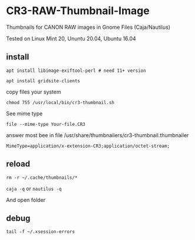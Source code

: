 # CR3-RAW-Thumbnail-Image
Thumbnails for CANON RAW images in Gnome Files (Caja/Nautilus)

Tested on Linux Mint 20, Ununtu 20.04, Ubuntu 16.04

## install
``apt install libimage-exiftool-perl # need 11+ version``

``apt install gridsite-clients``

copy files your system

``chmod 755 /usr/local/bin/cr3-thumbnail.sh``

See mime type 

``file --mime-type Your-file.CR3``

answer most bee in file /usr/share/thumbnailers/cr3-thumbnail.thumbnailer

``MimeType=application/x-extension-CR3;application/octet-stream;``

## reload
``rm -r ~/.cache/thumbnails/*``

``caja -q``
or
``nautilus -q``

And open folder


## debug 
``tail -f ~/.xsession-errors``


